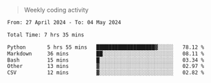 > Weekly coding activity
<!--START_SECTION:waka-->

```txt
From: 27 April 2024 - To: 04 May 2024

Total Time: 7 hrs 35 mins

Python       5 hrs 55 mins   ███████████████████▓░░░░░   78.12 %
Markdown     36 mins         ██░░░░░░░░░░░░░░░░░░░░░░░   08.11 %
Bash         15 mins         █░░░░░░░░░░░░░░░░░░░░░░░░   03.34 %
Other        13 mins         ▓░░░░░░░░░░░░░░░░░░░░░░░░   02.97 %
CSV          12 mins         ▓░░░░░░░░░░░░░░░░░░░░░░░░   02.82 %
```

<!--END_SECTION:waka-->
